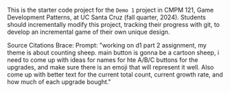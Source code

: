This is the starter code project for the `Demo 1` project in CMPM 121, Game Development Patterns, at UC Santa Cruz (fall quarter, 2024). Students should incrementally modify this project, tracking their progress with git, to develop an incremental game of their own unique design.

Source Citations
Brace:
Prompt: "working on d1 part 2 assignment, my theme is about counting sheep. main button is gonna be a cartoon sheep, i need to come up with ideas for names for hte A/B/C buttons for the upgrades, and make sure there is an emoji that will represent it well. Also come up with better text for the current total count, current growth rate, and how much of each upgrade bought."
